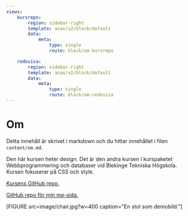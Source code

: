 ```yaml
---
views:
    kursrepo:
        region: sidebar-right
        template: anax/v2/block/default
        data:
            meta:
                type: single
                route: block/om-kursrepo

    redovisa:
        region: sidebar-right
        template: anax/v2/block/default
        data:
            meta:
                type: single
                route: block/om-redovisa
---
```

Om
=========================

Detta innehåll är skrivet i markdown och du hittar innehållet i filen `content/om.md`.

Den här kursen heter design. Det är den andra kursen i kurspaketet Webbprogrammering och databaser vid Blekinge Tekniska Högskola.
Kursen fokuserar på CSS och style.

<a href="https://github.com/dbwebb-se/design">Kursens GitHub repo.</a>

<a href="https://github.com/Pazoozoo/design">GitHub repo för min me-sida.</a>

[FIGURE src=image/chair.jpg?w=400 caption="En stol som demobild."]
